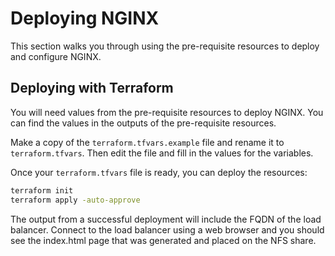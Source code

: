 # Deploying NGINX

This section walks you through using the pre-requisite resources to deploy and configure NGINX.

## Deploying with Terraform

You will need values from the pre-requisite resources to deploy NGINX. You can find the values in the outputs of the pre-requisite resources.

Make a copy of the `terraform.tfvars.example` file and rename it to `terraform.tfvars`. Then edit the file and fill in the values for the variables.

Once your `terraform.tfvars` file is ready, you can deploy the resources:

```bash
terraform init
terraform apply -auto-approve
```

The output from a successful deployment will include the FQDN of the load balancer. Connect to the load balancer using a web browser and you should see the index.html page that was generated and placed on the NFS share.
